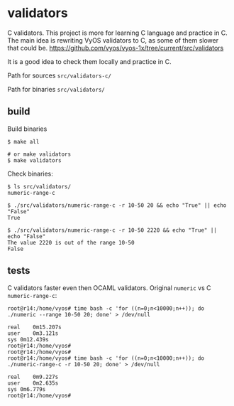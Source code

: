 # validators
C validators.
This project is more for learning C language and practice in C.
The main idea is rewriting VyOS validators to C, as some of them slower that could be.
https://github.com/vyos/vyos-1x/tree/current/src/validators

It is a good idea to check them locally and practice in C.


Path for sources `src/validators-c/`

Path for binaries `src/validators/`

## build
Build binaries
```
$ make all

# or make validators
$ make validators
```

Check binaries:
```
$ ls src/validators/
numeric-range-c

$ ./src/validators/numeric-range-c -r 10-50 20 && echo "True" || echo "False"
True

$ ./src/validators/numeric-range-c -r 10-50 2220 && echo "True" || echo "False"
The value 2220 is out of the range 10-50
False

```

## tests
C validators faster even then OCAML validators.
Original `numeric` vs C `numeric-range-c`:
```
root@r14:/home/vyos# time bash -c 'for ((n=0;n<10000;n++)); do ./numeric --range 10-50 20; done' > /dev/null

real	0m15.207s
user	0m3.121s
sys	0m12.439s
root@r14:/home/vyos#
root@r14:/home/vyos#
root@r14:/home/vyos# time bash -c 'for ((n=0;n<10000;n++)); do ./numeric-range-c -r 10-50 20; done' > /dev/null

real	0m9.227s
user	0m2.635s
sys	0m6.779s
root@r14:/home/vyos#

```
